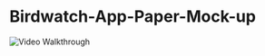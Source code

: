 # Birdwatch-App-Paper-Mock-up
<img src='https://https://youtu.be/vgCOm3hIaas' title='Video Walkthrough' width='' alt='Video Walkthrough' />
